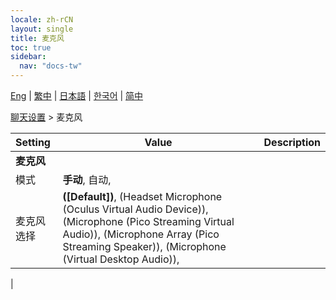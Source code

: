 ```yaml
---
locale: zh-rCN
layout: single
title: 麦克风
toc: true
sidebar:
  nav: "docs-tw"
---
```

[Eng](/dancexr/menu/2025.4/chat/microphone) | [繁中](/tw/dancexr/menu/2025.4/chat/microphone) | [日本語](/jp/dancexr/menu/2025.4/chat/microphone) | [한국어](/kr/dancexr/menu/2025.4/chat/microphone) | [简中](/zh/dancexr/menu/2025.4/chat/microphone)

[聊天设置](../menu#聊天设置) > 麦克风



| Setting | Value | Description |
| :--- | --- | :--- |
|**麦克风** | | 
| 模式 | **手动**, 自动,  |  |
| 麦克风选择 | **([Default])**, (Headset Microphone (Oculus Virtual Audio Device)), (Microphone (Pico Streaming Virtual Audio)), (Microphone Array (Pico Streaming Speaker)), (Microphone (Virtual Desktop Audio)),  |  |
|
